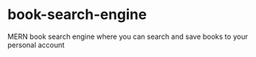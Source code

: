 # book-search-engine
MERN book search engine where you can search and save books to your personal account
